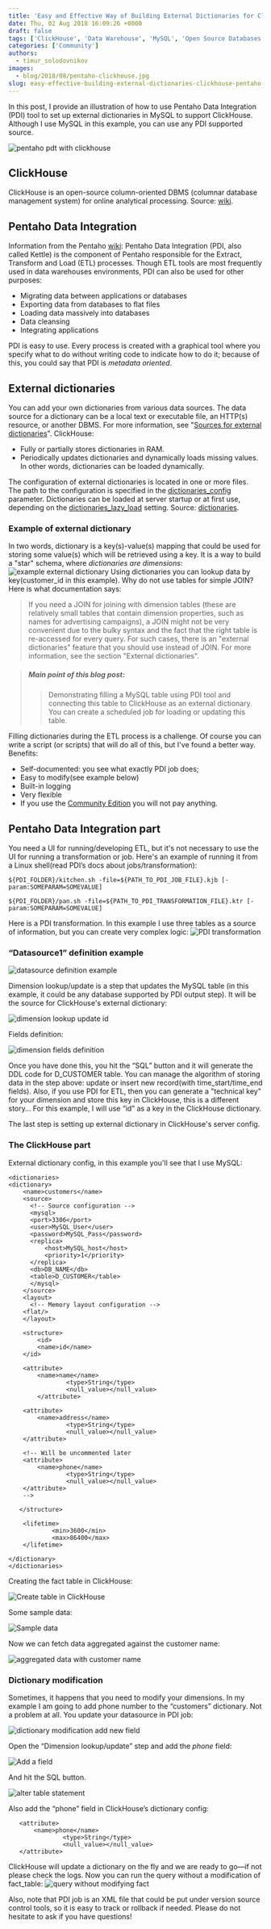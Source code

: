 ```yaml
---
title: 'Easy and Effective Way of Building External Dictionaries for ClickHouse with Pentaho Data Integration Tool'
date: Thu, 02 Aug 2018 16:09:26 +0000
draft: false
tags: ['ClickHouse', 'Data Warehouse', 'MySQL', 'Open Source Databases', 'Tools']
categories: ['Community']
authors:
  - timur_solodovnikov
images:
  - blog/2018/08/pentaho-clickhouse.jpg
slug: easy-effective-building-external-dictionaries-clickhouse-pentaho-data-integration-tool
---
```


In this post, I provide an illustration of how to use Pentaho Data Integration (PDI) tool to set up external dictionaries in MySQL to support ClickHouse. Although I use MySQL in this example, you can use any PDI supported source.

![pentaho pdt with clickhouse](blog/2018/08/pentaho-clickhouse.jpg)

ClickHouse
----------

ClickHouse is an open-source column-oriented DBMS (columnar database management system) for online analytical processing. Source: [wiki](https://en.wikipedia.org/wiki/ClickHouse).

Pentaho Data Integration
------------------------

Information from the Pentaho [wiki](https://wiki.pentaho.com/display/EAI/Pentaho+Data+Integration+%28Kettle%29+Tutorial): Pentaho Data Integration (PDI, also called Kettle) is the component of Pentaho responsible for the Extract, Transform and Load (ETL) processes. Though ETL tools are most frequently used in data warehouses environments, PDI can also be used for other purposes:

*   Migrating data between applications or databases
*   Exporting data from databases to flat files
*   Loading data massively into databases
*   Data cleansing
*   Integrating applications

PDI is easy to use. Every process is created with a graphical tool where you specify what to do without writing code to indicate how to do it; because of this, you could say that PDI is _metadata oriented_.

External dictionaries
---------------------

You can add your own dictionaries from various data sources. The data source for a dictionary can be a local text or executable file, an HTTP(s) resource, or another DBMS. For more information, see "[Sources for external dictionaries](https://clickhouse.yandex/docs/en/dicts/external_dicts_dict_sources/#dicts-external_dicts_dict_sources)". ClickHouse:

*   Fully or partially stores dictionaries in RAM.
*   Periodically updates dictionaries and dynamically loads missing values. In other words, dictionaries can be loaded dynamically.

The configuration of external dictionaries is located in one or more files. The path to the configuration is specified in the [dictionaries_config](https://clickhouse.yandex/docs/en/operations/server_settings/settings/#server_settings-dictionaries_config) parameter. Dictionaries can be loaded at server startup or at first use, depending on the [dictionaries_lazy_load](https://clickhouse.yandex/docs/en/operations/server_settings/settings/#server_settings-dictionaries_lazy_load) setting. Source: [dictionaries](https://clickhouse.yandex/docs/en/query_language/dicts/).

### Example of external dictionary

In two words, dictionary is a key(s)-value(s) mapping that could be used for storing some value(s) which will be retrieved using a key. It is a way to build a "star" schema, where _dictionaries are dimensions_: ![example external dictionary](blog/2018/08/example-external-dictionary.jpg) Using dictionaries you can lookup data by key(customer_id in this example). Why do not use tables for simple JOIN? Here is what documentation says:

> If you need a JOIN for joining with dimension tables (these are relatively small tables that contain dimension properties, such as names for advertising campaigns), a JOIN might not be very convenient due to the bulky syntax and the fact that the right table is re-accessed for every query. For such cases, there is an "external dictionaries" feature that you should use instead of JOIN. For more information, see the section "External dictionaries".

> ##### Main point of this blog post:
> 
> > Demonstrating filling a MySQL table using PDI tool and connecting this table to ClickHouse as an external dictionary. You can create a scheduled job for loading or updating this table.

Filling dictionaries during the ETL process is a challenge. Of course you can write a script (or scripts) that will do all of this, but I've found a better way. Benefits:

*   Self-documented: you see what exactly PDI job does;
*   Easy to modify(see example below)
*   Built-in logging
*   Very flexible
*   If you use the [Community Edition](https://wiki.pentaho.com/display/COM/Community+Edition+Downloads) you will not pay anything.

Pentaho Data Integration part
-----------------------------

You need a UI for running/developing ETL, but it's not necessary to use the UI for running a transformation or job. Here's an example of running it from a Linux shell(read PDI’s docs about jobs/transformation):
```
${PDI_FOLDER}/kitchen.sh -file=${PATH_TO_PDI_JOB_FILE}.kjb [-param:SOMEPARAM=SOMEVALUE]

${PDI_FOLDER}/pan.sh -file=${PATH_TO_PDI_TRANSFORMATION_FILE}.ktr [-param:SOMEPARAM=SOMEVALUE]
```
Here is a PDI transformation. In this example I use three tables as a source of information, but you can create very complex logic: ![PDI transformation](blog/2018/08/pdi-transformation.png)

### “Datasource1” definition example

![datasource definition example](blog/2018/08/datasource-definition-example.png) 

Dimension lookup/update is a step that updates the MySQL table (in this example, it could be any database supported by PDI output step). It will be the source for ClickHouse's external dictionary: 

![dimension lookup update id ](blog/2018/08/dimension-lookup-update-id-1.png) 

Fields definition:

![dimension fields definition](blog/2018/08/dimension-lookup-update-fields-2.png) 

Once you have done this, you hit the “SQL” button and it will generate the DDL code for D_CUSTOMER table. You can manage the algorithm of storing data in the step above: update or insert new record(with time_start/time_end fields). Also, if you use PDI for ETL, then you can generate a "technical key" for your dimension and store this key in ClickHouse, this is a different story… For this example, I will use “id” as a key in the ClickHouse dictionary. 

The last step is setting up external dictionary in ClickHouse's server config.

### The ClickHouse part

External dictionary config, in this example you'll see that I use MySQL:
```
<dictionaries>
<dictionary>
    <name>customers</name>
    <source>
      <!-- Source configuration -->
      <mysql>
      <port>3306</port>
      <user>MySQL_User</user>
      <password>MySQL_Pass</password>
      <replica>
          <host>MySQL_host</host>
          <priority>1</priority>
      </replica>
      <db>DB_NAME</db>
      <table>D_CUSTOMER</table>
      </mysql>
    </source>
    <layout>
      <!-- Memory layout configuration -->
	<flat/>
    </layout>

    <structure>
        <id>
		<name>id</name>
	</id>

    <attribute>
        <name>name</name>
                <type>String</type>
                <null_value></null_value>
        </attribute>

    <attribute>
        <name>address</name>
                <type>String</type>
                <null_value></null_value>
    </attribute>

    <!-- Will be uncommented later
    <attribute>
        <name>phone</name>
                <type>String</type>
                <null_value></null_value>
    </attribute>
    -->

   </structure>

    <lifetime>
            <min>3600</min>
            <max>86400</max>
    </lifetime>

</dictionary>
</dictionaries>

```
Creating the fact table in ClickHouse: 

![Create table in ClickHouse](blog/2018/08/table-in-ClickHouse.png) 

Some sample data: 

![Sample data](blog/2018/08/sample-data.png) 

Now we can fetch data aggregated against the customer name: 

![aggregated data with customer name](blog/2018/08/aggregated-data-with-customer-name.png)

### Dictionary modification

Sometimes, it happens that you need to modify your dimensions. In my example I am going to add phone number to the “customers” dictionary. Not a problem at all. You update your datasource in PDI job: 

![dictionary modification add new field ](blog/2018/08/dictionary-modification.png) 

Open the “Dimension lookup/update” step and add the _phone_ field: 

![Add a field ](blog/2018/08/add-a-field.png) 

And hit the SQL button. 

![alter table statement](blog/2018/08/alter-data-statement.png) 

Also add the “phone” field in ClickHouse’s dictionary config:
```
   <attribute>
       <name>phone</name>
               <type>String</type>
               <null_value></null_value>
   </attribute>
```
ClickHouse will update a dictionary on the fly and we are ready to go—if not please check the logs. Now you can run the query without a modification of fact_table: 
![query without modifying fact](blog/2018/08/query-without-modifying-fact.png) 

Also, note that PDI job is an XML file that could be put under version source control tools, so it is easy to track or rollback if needed. Please do not hesitate to ask if you have questions!